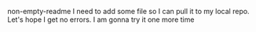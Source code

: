 non-empty-readme
I need to add some file so I can pull it to my local repo.
Let's hope I get no errors.
I am gonna try it one more time
